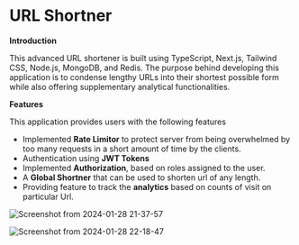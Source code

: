 # URL Shortner

**Introduction**  

This advanced URL shortener is built using TypeScript, Next.js, Tailwind CSS, Node.js, MongoDB, and Redis. The purpose behind developing this application is to condense lengthy URLs into their shortest possible form while also offering supplementary analytical functionalities.

**Features**  

This application provides users with the following features  

- Implemented **Rate Limitor** to protect server from being overwhelmed by too many requests in a short amount of time by the clients.
- Authentication using **JWT Tokens**  
- Implemented **Authorization**, based on roles assigned to the user. 
- A **Global Shortner** that can be used to shorten url of any length.
- Providing feature to track the **analytics** based on counts of visit on particular Url.
  
![Screenshot from 2024-01-28 21-37-57](https://github.com/DikshakAdhikari/Url-Shortner/assets/69723589/bb204791-a1c9-4b20-9a29-ee3d98aec741)    



![Screenshot from 2024-01-28 22-18-47](https://github.com/DikshakAdhikari/Url-Shortner/assets/69723589/ec23e95c-1b6a-4ad9-bd27-aad67e52cb42)




